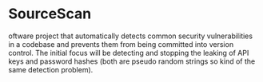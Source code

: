 # SourceScan
oftware project that automatically detects common security vulnerabilities in a codebase and prevents them from being committed into version control. The initial focus will be detecting and stopping the leaking of API keys and password hashes (both are pseudo random strings so kind of the same detection problem).
